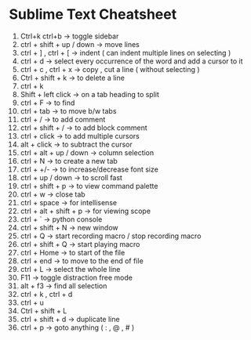 #           Sublime Text Cheatsheet 



1) Ctrl+k ctrl+b -> toggle sidebar 
2) ctrl + shift + up / down -> move lines 
3) ctrl + ] , ctrl + [ -> indent ( can indent multiple lines on selecting )
4) ctrl + d -> select every occurrence of the word and add a cursor to it 
5) ctrl + c , ctrl + x -> copy , cut  a line ( without selecting )
6) Ctrl + shift + k -> to delete a line 
6) ctrl + k 
7) Shift + left click -> on a tab heading to split 
8) ctrl + F -> to find 
9) ctrl + tab -> to move b/w tabs 
10) ctrl + / -> to add comment 
11) ctrl + shift + / -> to add block comment 
12) ctrl + click -> to add multiple cursors
13) alt + click -> to subtract the cursor 
14) ctrl + alt + up / down -> column selection
15) ctrl + N -> to create a new tab 
16) ctrl + +/- -> to increase/decrease font size 
17) ctrl + up / down -> to scroll fast  
18) ctrl + shift + p -> to view command palette 
19) ctrl + w -> close tab 
20) ctrl + space -> for intellisense
21) ctrl + alt + shift + p -> for viewing scope 
22) ctrl + ` -> python console 
23) ctrl + shift + N -> new window 
24) ctrl + Q -> start recording macro / stop recording macro
25) ctrl + shift + Q -> start playing  macro
26) ctrl + Home -> to start of the file
27) ctrl + end -> to move to the end of file 
28) ctrl + L -> select the whole line 
29) F11 -> toggle distraction free mode 
30) alt + f3 -> find all selection
31) ctrl + k , ctrl + d 
32) ctrl + u 
33) Ctrl + shift + L
34) ctrl + shift + d -> duplicate line 
35) ctrl + p -> goto anything ( : , @ , # ) 

